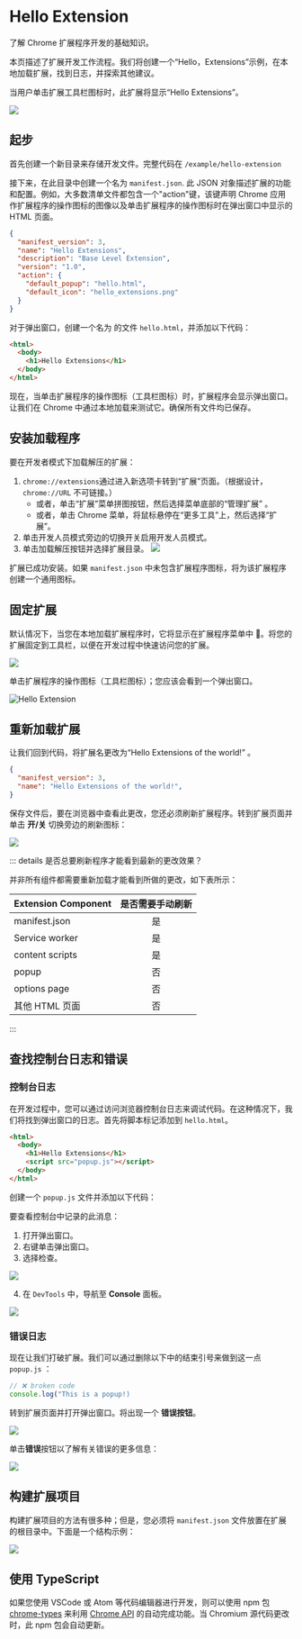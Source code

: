 # Hello Extension

了解 Chrome 扩展程序开发的基础知识。

本页描述了扩展开发工作流程。我们将创建一个“Hello，Extensions”示例，在本地加载扩展，找到日志，并探索其他建议。

当用户单击扩展工具栏图标时，此扩展将显示“Hello Extensions”。

![](/quick-start/hello-extension/hello-extension-1.png)

## 起步

首先创建一个新目录来存储开发文件。完整代码在 `/example/hello-extension`

接下来，在此目录中创建一个名为 `manifest.json`. 此 JSON 对象描述扩展的功能和配置。例如，大多数清单文件都包含一个"action"键，该键声明 Chrome 应用作扩展程序的操作图标的图像以及单击扩展程序的操作图标时在弹出窗口中显示的 HTML 页面。

```json
{
  "manifest_version": 3,
  "name": "Hello Extensions",
  "description": "Base Level Extension",
  "version": "1.0",
  "action": {
    "default_popup": "hello.html",
    "default_icon": "hello_extensions.png"
  }
}
```

对于弹出窗口，创建一个名为 的文件 `hello.html`，并添加以下代码：

```html
<html>
  <body>
    <h1>Hello Extensions</h1>
  </body>
</html>
```

现在，当单击扩展程序的操作图标（工具栏图标）时，扩展程序会显示弹出窗口。让我们在 Chrome 中通过本地加载来测试它。确保所有文件均已保存。

## 安装加载程序

要在开发者模式下加载解压的扩展：

1. `chrome://extensions`通过进入新选项卡转到“扩展”页面。（根据设计，`chrome://URL` 不可链接。）
   - 或者，单击“扩展”菜单拼图按钮，然后选择菜单底部的“管理扩展” 。
   - 或者，单击 Chrome 菜单，将鼠标悬停在“更多工具”上，然后选择“扩展”。
2. 单击开发人员模式旁边的切换开关启用开发人员模式。
3. 单击加载解压按钮并选择扩展目录。
![](https://wd.imgix.net/image/BhuKGJaIeLNPW9ehns59NfwqKxF2/BzVElZpUtNE4dueVPSp3.png?auto=format&w=800)

扩展已成功安装。如果 `manifest.json` 中未包含扩展程序图标，将为该扩展程序创建一个通用图标。

## 固定扩展

默认情况下，当您在本地加载扩展程序时，它将显示在扩展程序菜单中 🧩。将您的扩展固定到工具栏，以便在开发过程中快速访问您的扩展。

![](/quick-start/hello-extension/hello-extension-2.png)

单击扩展程序的操作图标（工具栏图标）；您应该会看到一个弹出窗口。

![Hello Extension](/quick-start/hello-extension/hello-extension-1.png)

## 重新加载扩展

让我们回到代码，将扩展名更改为“Hello Extensions of the world!” 。

```json
{
  "manifest_version": 3,
  "name": "Hello Extensions of the world!",
}
```

保存文件后，要在浏览器中查看此更改，您还必须刷新扩展程序。转到扩展页面并单击 **开/关** 切换旁边的刷新图标：

![](https://wd.imgix.net/image/BhuKGJaIeLNPW9ehns59NfwqKxF2/4Ph3qL9aUyswxmhauRFB.png?auto=format&w=1000)

::: details 是否总要刷新程序才能看到最新的更改效果？

并非所有组件都需要重新加载才能看到所做的更改，如下表所示：

| Extension Component | 是否需要手动刷新 |
| ------------------- | :--------------: |
| manifest.json       |        是        |
| Service worker      |        是        |
| content scripts     |        是        |
| popup               |        否        |
| options page        |        否        |
| 其他 HTML 页面      |        否        |

:::

## 查找控制台日志和错误

### 控制台日志

在开发过程中，您可以通过访问浏览器控制台日志来调试代码。在这种情况下，我们将找到弹出窗口的日志。首先将脚本标记添加到 `hello.html`。

```html
<html>
  <body>
    <h1>Hello Extensions</h1>
    <script src="popup.js"></script>
  </body>
</html>
```

创建一个 `popup.js` 文件并添加以下代码：

要查看控制台中记录的此消息：

1. 打开弹出窗口。
2. 右键单击弹出窗口。
3. 选择检查。

![](/quick-start/hello-extension/hello-extension-3.png)

4. 在 `DevTools` 中，导航至 **Console** 面板。

![](/quick-start/hello-extension/hello-extension-4.png)

### 错误日志

现在让我们打破扩展。我们可以通过删除以下中的结束引号来做到这一点 `popup.js` ：

```js
// ❌ broken code
console.log("This is a popup!) 
```

转到扩展页面并打开弹出窗口。将出现一个 **错误按钮**。

![](/quick-start/hello-extension/hello-extension-5.png)

单击**错误**按钮以了解有关错误的更多信息：

![](/quick-start/hello-extension/hello-extension-6.png)

## 构建扩展项目

构建扩展项目的方法有很多种；但是，您必须将 `manifest.json` 文件放置在扩展的根目录中。下面是一个结构示例：

![](https://wd.imgix.net/image/BhuKGJaIeLNPW9ehns59NfwqKxF2/hjccQNanPjTDpIajkhPU.png?auto=format&w=1400)

## 使用 TypeScript

如果您使用 VSCode 或 Atom 等代码编辑器进行开发，则可以使用 npm 包 [chrome-types](https://www.npmjs.com/package/chrome-types) 来利用 [Chrome API](https://developer.chrome.com/docs/extensions/reference/) 的自动完成功能。当 Chromium 源代码更改时，此 npm 包会自动更新。